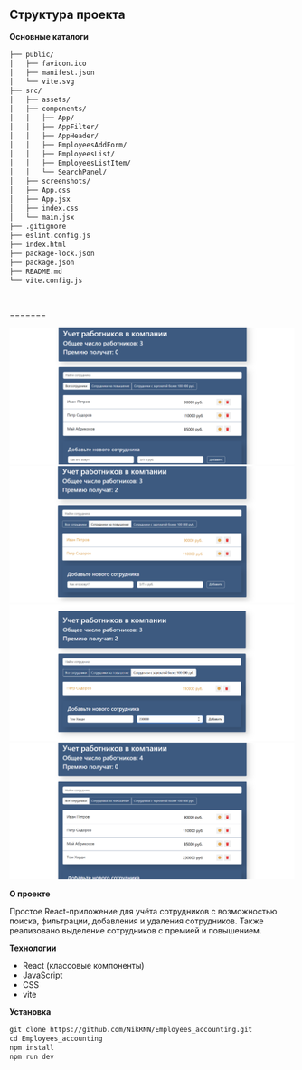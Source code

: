 ## Структура проекта

**Основные каталоги**

```
├── public/
│   ├── favicon.ico
│   ├── manifest.json
│   └── vite.svg
├── src/
│   ├── assets/
│   ├── components/
│   │   ├── App/
│   │   ├── AppFilter/
│   │   ├── AppHeader/
│   │   ├── EmployeesAddForm/
│   │   ├── EmployeesList/
│   │   ├── EmployeesListItem/
│   │   └── SearchPanel/
│   ├── screenshots/
│   ├── App.css
│   ├── App.jsx
│   ├── index.css
│   └── main.jsx
├── .gitignore
├── eslint.config.js
├── index.html
├── package-lock.json
├── package.json
├── README.md
└── vite.config.js



```

=======

![Интерфейс приложения](./src/screenshots/screenshot1.png)
![Сотрудники на повышение](./src/screenshots/screenshot2.png)
![Сотрудники с зарплатой более 100 000 руб.](./src/screenshots/screenshot3.png)
![Добавление нового сотрудника](./src/screenshots/screenshot4.png)

**О проекте**

Простое React-приложение для учёта сотрудников с возможностью поиска, фильтрации, добавления и удаления сотрудников. Также реализовано выделение сотрудников с премией и повышением.

**Технологии**

- React (классовые компоненты)
- JavaScript
- CSS
- vite

**Установка**

```
git clone https://github.com/NikRNN/Employees_accounting.git
cd Employees_accounting
npm install
npm run dev
```
